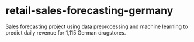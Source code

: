 # retail-sales-forecasting-germany
Sales forecasting project using data preprocessing and machine learning to predict daily revenue for 1,115 German drugstores.
